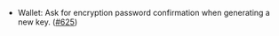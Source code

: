 - Wallet: Ask for encryption password confirmation when generating a new key.
  ([#625](https://github.com/anoma/anoma/issues/625))